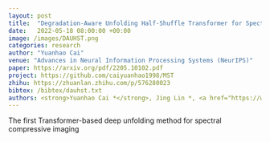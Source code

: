 ```yaml
---
layout: post
title:  "Degradation-Aware Unfolding Half-Shuffle Transformer for Spectral Compressive Imaging"
date:   2022-05-18 08:00:00 +00:00
image: /images/DAUHST.png
categories: research
author: "Yuanhao Cai"
venue: "Advances in Neural Information Processing Systems (NeurIPS)"
paper: https://arxiv.org/pdf/2205.10102.pdf
project: https://github.com/caiyuanhao1998/MST
zhihu: https://zhuanlan.zhihu.com/p/576280023
bibtex: /bibtex/dauhst.txt
authors: <strong>Yuanhao Cai *</strong>, Jing Lin *, <a href="https://www.sigs.tsinghua.edu.cn/whq/">Haoqian Wang</a>, <a href="https://www.bell-labs.com/about/researcher-profiles/xyuan/">Xin Yuan</a>, <a href="https://henghuiding.github.io/">Henghui Ding</a>, <a href="https://yulunzhang.com/">Yulun Zhang</a>, <a href="http://people.ee.ethz.ch/~timofter/">Radu Timofte</a>, <a href="https://ee.ethz.ch/the-department/faculty/professors/person-detail.OTAyMzM=.TGlzdC80MTEsMTA1ODA0MjU5.html">Luc Van Gool</a>
---
```

The first Transformer-based deep unfolding method for spectral compressive imaging